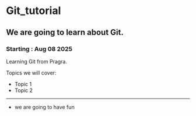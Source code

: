 # Git_tutorial
## We are going to learn about Git. 
### Starting : Aug 08 2025
Learning Git from Pragra. 


Topics we will cover:
  - Topic 1
  - Topic 2
  - ----------------------
  - we are going to have fun
